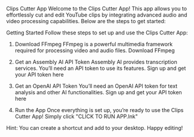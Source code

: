 Clips Cutter App
Welcome to the Clips Cutter App! This app allows you to effortlessly cut and edit YouTube clips by integrating advanced audio and video processing capabilities. Below are the steps to get started:

Getting Started
Follow these steps to set up and use the Clips Cutter App:

1. Download FFmpeg
FFmpeg is a powerful multimedia framework required for processing video and audio files.
Download FFmpeg

2. Get an Assembly AI API Token
Assembly AI provides transcription services. You’ll need an API token to use its features.
Sign up and get your API token here

3. Get an OpenAI API Token
You’ll need an OpenAI API token for text analysis and other AI functionalities.
Sign up and get your API token here

4. Run the App
Once everything is set up, you’re ready to use the Clips Cutter App! Simply click "CLICK TO RUN APP.lnk"

Hint: You can create a shortcut and add to your desktop. Happy editing!
